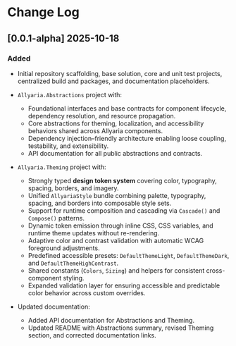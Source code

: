 # Change Log

## [0.0.1-alpha] 2025-10-18

### Added

* Initial repository scaffolding, base solution, core and unit test projects, centralized build and packages, and
  documentation placeholders.

* `Allyaria.Abstractions` project with:

    * Foundational interfaces and base contracts for component lifecycle, dependency resolution, and resource
      propagation.
    * Core abstractions for theming, localization, and accessibility behaviors shared across Allyaria components.
    * Dependency injection–friendly architecture enabling loose coupling, testability, and extensibility.
    * API documentation for all public abstractions and contracts.

* `Allyaria.Theming` project with:

    * Strongly typed **design token system** covering color, typography, spacing, borders, and imagery.
    * Unified `AllyariaStyle` bundle combining palette, typography, spacing, and borders into composable style sets.
    * Support for runtime composition and cascading via `Cascade()` and `Compose()` patterns.
    * Dynamic token emission through inline CSS, CSS variables, and runtime theme updates without re-rendering.
    * Adaptive color and contrast validation with automatic WCAG foreground adjustments.
    * Predefined accessible presets: `DefaultThemeLight`, `DefaultThemeDark`, and `DefaultThemeHighContrast`.
    * Shared constants (`Colors`, `Sizing`) and helpers for consistent cross-component styling.
    * Expanded validation layer for ensuring accessible and predictable color behavior across custom overrides.

* Updated documentation:

    * Added API documentation for Abstractions and Theming.
    * Updated README with Abstractions summary, revised Theming section, and corrected documentation links.
